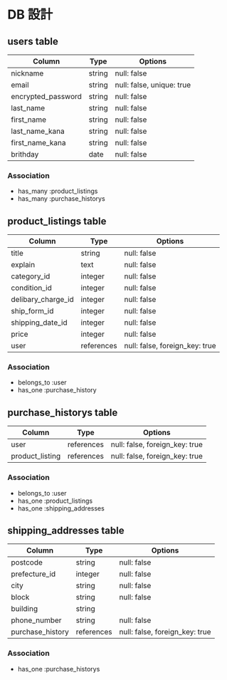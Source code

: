 # DB 設計

## users table

| Column             | Type                | Options                   |
|--------------------|---------------------|---------------------------|
| nickname           | string              | null: false               |
| email              | string              | null: false, unique: true |
| encrypted_password | string              | null: false               |
| last_name          | string              | null: false               |
| first_name         | string              | null: false               |
| last_name_kana     | string              | null: false               |
| first_name_kana    | string              | null: false               |
| brithday           | date                | null: false               |


### Association

* has_many :product_listings 
* has_many :purchase_historys

## product_listings table

| Column                              | Type       | Options                        |
|-------------------------------------|------------|--------------------------------|
| title                               | string     | null: false                    |
| explain                             | text       | null: false                    |
| category_id                         | integer    | null: false                    |
| condition_id                        | integer    | null: false                    |
| delibary_charge_id                  | integer    | null: false                    |
| ship_form_id                        | integer    | null: false                    |
| shipping_date_id                    | integer    | null: false                    |
| price                               | integer    | null: false                    |
| user                                | references | null: false, foreign_key: true |



### Association

- belongs_to :user
- has_one    :purchase_history

## purchase_historys table

| Column             | Type       | Options                        |
|--------------------|------------|--------------------------------|
| user               | references | null: false, foreign_key: true |
| product_listing    | references | null: false, foreign_key: true |

### Association

- belongs_to :user
- has_one :product_listings
- has_one :shipping_addresses

## shipping_addresses table

| Column           | Type       | Options                        |
|------------------|------------|--------------------------------|
| postcode         | string     | null: false                    |
| prefecture_id    | integer    | null: false                    |
| city             | string     | null: false                    |
| block            | string     | null: false                    |
| building         | string     |                                |
| phone_number     | string     | null: false                    |
| purchase_history | references | null: false, foreign_key: true |

### Association

- has_one :purchase_historys